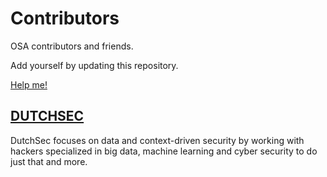 # Contributors
OSA contributors and friends.

Add yourself by updating this repository.

[Help me!](mailto:opensource-academy@dutchsec.com)

## [DUTCHSEC](https://dutchsec.com/)
DutchSec focuses on data and context-driven security by working with hackers specialized in big data, machine learning and cyber security to do just that and more.
